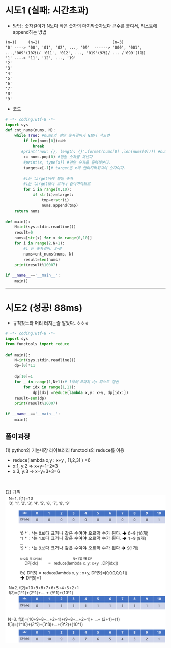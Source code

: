 # 시도1 (실패: 시간초과)
- 방법 : 숫자길이가 N보다 작은 숫자의 마지막숫자보다 큰수를 붙여서, 리스트에 append하는 방법
```
(n=1)     (n=2)                                (n=3) 
'0' ----> '00', '01', '02', ..., '09'  ------> '000', '001', ...,'009'(10개)/ '011', '012', ..., '019'(9개)/ ... /'099'(1개)
'1' ----> '11', '12', ..., '19'
'2'
'3'
'4'
'5'
'6'
'7'
'8'
'9'
```

- 코드
```python
# -*- coding:utf-8 -*-
import sys
def cnt_nums(nums, N):
    while True: #nums의 맨앞 숫자길이가 N보다 작으면
        if len(nums[0])>=N:
            break
       #print('now: {}, length: {}'.format(nums[0] ,len(nums[0]))) #nums[0]의 길이를 출력
        x= nums.pop(0) #맨앞 숫자를 꺼낸다
        #print(x, type(x)) #맨앞 숫자를 출력해본다.
        target=x[-1]# target은 x의 맨마지막위치의 숫자이다.

        #i는 target뒤에 붙일 숫자
        #i는 target보다 크거나 같아야하므로
        for i in range(0,10):
            if str(i)>=target:
                tmp=x+str(i)
                nums.append(tmp)
    return nums
            
def main():
    N=int(sys.stdin.readline())
    result=0
    nums=[str(x) for x in range(0,10)]
    for i in range(2,N+1):
        #i 는 숫자길이: 2~N
        nums=cnt_nums(nums, N)
        result=len(nums)
    print(result%10007)
    
if __name__=='__main__':
    main()

```

<hr>

# 시도2 (성공! 88ms)
- 규칙찾느라 머리 터지는줄 알았다..ㅎㅎㅎ

```python
# -*- coding:utf-8 -*-
import sys
from functools import reduce

def main():
    N=int(sys.stdin.readline())
    dp=[0]*11

    dp[10]=1
    for _ in range(1,N+1):# 1부터 N까지 dp 리스트 갱신
        for idx in range(1,11):
            dp[idx] =reduce(lambda x,y: x+y, dp[idx:])
    result=sum(dp)
    print(result%10007)
    
if __name__=='__main__':
    main()

```

## 풀이과정

(1) python의 기본내장 라이브러리 functools의 reduce를 이용
- reduce(lambda x,y : x+y , [1,2,3] ) =6
- x:1, y:2 => x+y=1+2=3
- x:3, y:3 => x+y=3+3=6

<br>

(2) 규칙
![ex_screenshot](./오르막수_풀이.png)


